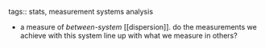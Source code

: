 tags:: stats, measurement systems analysis

- a measure of _between-system_ [[dispersion]]. do the measurements we achieve with this system line up with what we measure in others?
